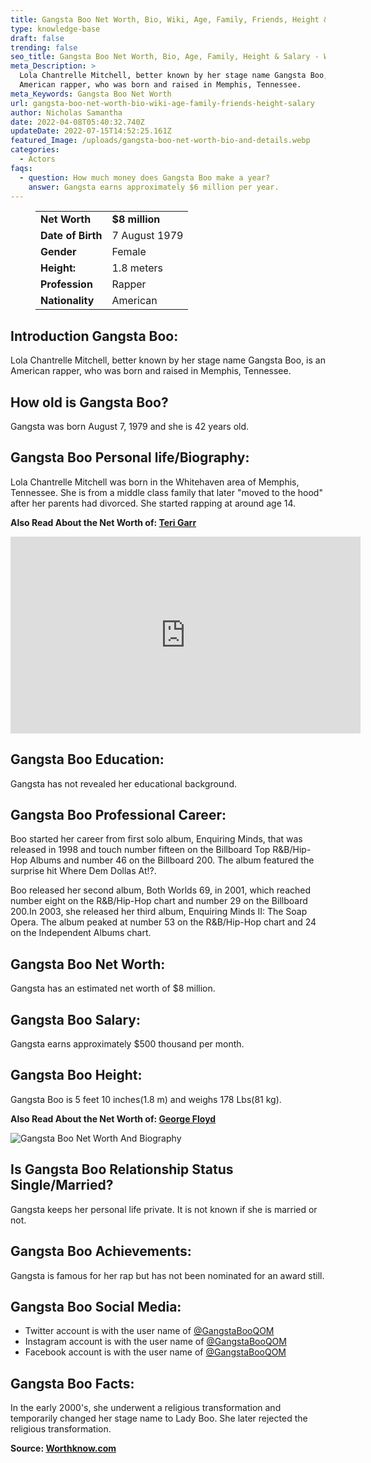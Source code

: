 ```yaml
---
title: Gangsta Boo Net Worth, Bio, Wiki, Age, Family, Friends, Height & Salary
type: knowledge-base
draft: false
trending: false
seo_title: Gangsta Boo Net Worth, Bio, Age, Family, Height & Salary - WorthKnow
meta_Description: >
  Lola Chantrelle Mitchell, better known by her stage name Gangsta Boo, is an
  American rapper, who was born and raised in Memphis, Tennessee. 
meta_Keywords: Gangsta Boo Net Worth
url: gangsta-boo-net-worth-bio-wiki-age-family-friends-height-salary
author: Nicholas Samantha
date: 2022-04-08T05:40:32.740Z
updateDate: 2022-07-15T14:52:25.161Z
featured_Image: /uploads/gangsta-boo-net-worth-bio-and-details.webp
categories:
  - Actors
faqs:
  - question: How much money does Gangsta Boo make a year?
    answer: Gangsta earns approximately $6 million per year.
---
```

<figure class="wp-block-table is-style-stripes">
  <table>
    <tbody>
      <tr>
        <td>
          <strong>Net Worth</strong>
        </td>
        <td>
          <strong>$8 million</strong>
        </td>
      </tr>
      <tr>
        <td>
          <strong>Date of Birth</strong>
        </td>
        <td>7 August 1979</td>
      </tr>
      <tr>
        <td>
          <strong>Gender</strong>
        </td>
        <td>Female</td>
      </tr>
      <tr>
        <td>
          <strong>Height:</strong>
        </td>
        <td>1.8 meters</td>
      </tr>
      <tr>
        <td>
          <strong>Profession</strong>
        </td>
        <td>Rapper</td>
      </tr>
      <tr>
        <td>
          <strong>Nationality</strong>
        </td>
        <td>American</td>
      </tr>
    </tbody>
  </table>
</figure>

## **Introduction Gangsta Boo:**

Lola Chantrelle Mitchell, better known by her stage name Gangsta Boo, is an American rapper, who was born and raised in Memphis, Tennessee. 

## **How old is Gangsta Boo?**

Gangsta was born August 7, 1979 and she is 42 years old.

## **Gangsta Boo Personal life/Biography:**

Lola Chantrelle Mitchell was born in the Whitehaven area of Memphis, Tennessee. She is from a middle class family that later "moved to the hood" after her parents had divorced. She started rapping at around age 14.

**Also Read About the Net Worth of: <a href="https://worthknow.com/teri-garr-net-worth-bio-wiki-age-family-friends-height-salary/" target="_blank" rel="noopener">Teri Garr</a>**

<iframe width="560" height="315" src="https://www.youtube.com/embed/0UxKmApX8To" title="YouTube video player" frameborder="0" allow="accelerometer; autoplay; clipboard-write; encrypted-media; gyroscope; picture-in-picture" allowfullscreen></iframe>

## **Gangsta Boo Education:**

Gangsta has not revealed her educational background.

## **Gangsta Boo Professional Career:**

Boo started her career from first solo album, Enquiring Minds, that was released in 1998 and touch number fifteen on the Billboard Top R&B/Hip-Hop Albums and number 46 on the Billboard 200. The album featured the surprise hit Where Dem Dollas At!?.

Boo released her second album, Both Worlds 69, in 2001, which reached number eight on the R&B/Hip-Hop chart and number 29 on the Billboard 200.In 2003, she released her third album, Enquiring Minds II: The Soap Opera. The album peaked at number 53 on the R&B/Hip-Hop chart and 24 on the Independent Albums chart.

## **Gangsta Boo Net Worth:**

Gangsta has an estimated net worth of $8 million.

## **Gangsta Boo Salary:**

Gangsta earns approximately $500 thousand per month.

## **Gangsta Boo Height:**

Gangsta Boo is 5 feet 10 inches(1.8 m) and weighs 178 Lbs(81 kg).

**Also Read About the Net Worth of: <a href="https://worthknow.com/george-floyd-net-worth-bio-age-family-friends-height-salary/" target="_blank" rel="noopener">George Floyd</a>**

![Gangsta Boo Net Worth And Biography](/uploads/gangsta-boo-net-worth.webp)

## **Is Gangsta Boo Relationship Status Single/Married?**

Gangsta keeps her personal life private. It is not known if she is married or not.

## **Gangsta Boo Achievements:**

Gangsta is famous for her rap but has not been nominated for an award still.

## **Gangsta Boo Social Media:**

* Twitter account is with the user name of <a href="https://twitter.com/GangstaBooQOM" target="_blank" rel="nofollow" rel="noopener">@GangstaBooQOM</a>
* Instagram account is with the user name of <a href="https://www.instagram.com/missyeahoe/" target="_blank" rel="nofollow" rel="noopener">@GangstaBooQOM</a>
* Facebook account is with the user name of <a href="https://www.facebook.com/GangstaBooQOM" target="_blank" rel="nofollow" rel="noopener">@GangstaBooQOM</a>

## **Gangsta Boo Facts:**

In the early 2000's, she underwent a religious transformation and temporarily changed her stage name to Lady Boo. She later rejected the religious transformation.

**Source: <a href="https://worthknow.com/" target="_blank" rel="noopener">Worthknow.com</a>**
